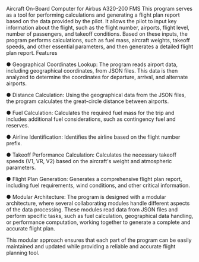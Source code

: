 Aircraft On-Board Computer for Airbus A320-200 FMS
This program serves as a tool for performing calculations and generating a flight plan report
based on the data provided by the pilot. It allows the pilot to input key information about the
flight, such as the flight number, airports, flight level, number of passengers, and takeoff
conditions. Based on these inputs, the program performs calculations, such as fuel mass,
aircraft weights, takeoff speeds, and other essential parameters, and then generates a
detailed flight plan report.
Features


● Geographical Coordinates Lookup: The program reads airport data, including
geographical coordinates, from JSON files. This data is then analyzed to determine
the coordinates for departure, arrival, and alternate airports.


● Distance Calculation: Using the geographical data from the JSON files, the program
calculates the great-circle distance between airports.


● Fuel Calculation: Calculates the required fuel mass for the trip and includes
additional fuel considerations, such as contingency fuel and reserves.


● Airline Identification: Identifies the airline based on the flight number prefix.


● Takeoff Performance Calculation: Calculates the necessary takeoff speeds (V1,
VR, V2) based on the aircraft's weight and atmospheric parameters.


● Flight Plan Generation: Generates a comprehensive flight plan report, including fuel
requirements, wind conditions, and other critical information.


● Modular Architecture: The program is designed with a modular architecture, where
several collaborating modules handle different aspects of the data processing. These
modules read data from JSON files and perform specific tasks, such as fuel
calculation, geographical data handling, or performance computation, working
together to generate a complete and accurate flight plan.


This modular approach ensures that each part of the program can be easily maintained and
updated while providing a reliable and accurate flight planning tool.
